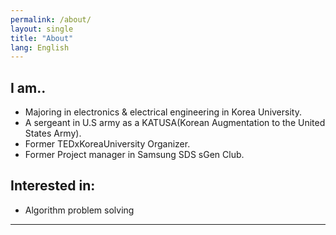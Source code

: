 ```yaml
---
permalink: /about/
layout: single
title: "About"
lang: English
---
```


## I am..

- Majoring in electronics & electrical engineering in Korea University.
- A sergeant in U.S army as a KATUSA(Korean Augmentation to the United States Army).
- Former TEDxKoreaUniversity Organizer.
- Former Project manager in Samsung SDS sGen Club.

## Interested in:

- Algorithm problem solving


---

